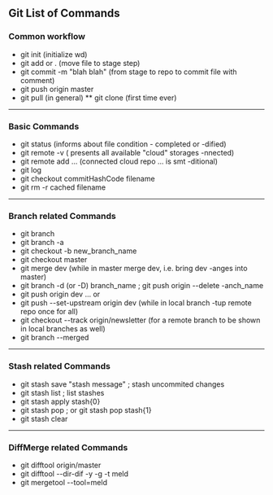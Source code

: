 ## Git List of Commands

### Common workflow
- git init  (initialize wd)
- git add <file name> or . (move file to stage step)
- git commit -m "blah blah" (from stage to repo to commit file with comment)
- git push origin master
- git pull (in general) ** git clone (first time ever)

___
### Basic Commands
- git status (informs about file condition - completed or -dified)
- git remote -v ( presents all available "cloud" storages -nnected)
- git remote add ... (connected cloud repo ... is smt -ditional)
- git log <br>
- git checkout commitHashCode filename
- git rm -r cached filename

___
### Branch related Commands
- git branch
- git branch -a
- git checkout -b new_branch_name
- git checkout master
- git merge dev (while in master merge dev, i.e. bring dev -anges into master)
- git branch -d (or -D) branch_name ; git push origin --delete -anch_name
- git push origin dev ... or
- git push --set-upstream origin dev (while in local branch -tup remote repo once for all)
- git checkout --track origin/newsletter (for a remote branch to be shown in local branches as well)
- git branch --merged

___
### Stash related Commands
- git stash save "stash message" ; stash uncommited changes
- git stash list ; list stashes
- git stash apply stash{0}
- git stash pop ; or git stash pop stash{1}
- git stash clear

___
### DiffMerge related Commands
- git difftool origin/master
- git difftool --dir-dif -y -g -t meld
- git mergetool --tool=meld
